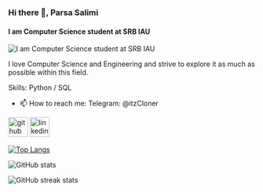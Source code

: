 ### Hi there 👋, Parsa Salimi
#### I am Computer Science student at SRB IAU
![I am Computer Science student at SRB IAU](https://i.ibb.co/qR8M4R3/Banner.png)

I love Computer Science and Engineering and strive to explore it as much as possible within this field.

Skills: Python / SQL

- 📫 How to reach me: Telegram: @itzCloner 


[<img src='https://cdn.jsdelivr.net/npm/simple-icons@3.0.1/icons/github.svg' alt='github' height='40'>](https://github.com/Parsalimi)  [<img src='https://cdn.jsdelivr.net/npm/simple-icons@3.0.1/icons/linkedin.svg' alt='linkedin' height='40'>](https://www.linkedin.com/in/https://www.linkedin.com/in/parsalimi//)  

[![Top Langs](https://github-readme-stats.vercel.app/api/top-langs/?username=Parsalimi)](https://github.com/anuraghazra/github-readme-stats)

![GitHub stats](https://github-readme-stats.vercel.app/api?username=Parsalimi&show_icons=true&count_private=true)  

![GitHub streak stats](https://streak-stats.demolab.com/?user=Parsalimi)  

